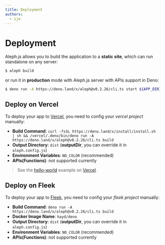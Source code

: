 ```yaml
---
title: Deployment
authors:
  - ije
---
```


# Deployment
Aleph.js allows you to build the application to a **static site**, which can run standalone on any server:

```bash
$ aleph build
```

or run it in **production** mode with Aleph.js server with APIs support in Deno:

```bash
$ deno run -A https://deno.land/x/aleph@v0.2.26/cli.ts start ${APP_DIR} --port 80
```

## Deploy on Vercel

To deploy your app to [Vercel](https://vercel.com), you need to config your *vercel project* manually:

- **Build Command**: `curl -fsSL https://deno.land/x/install/install.sh | sh && /vercel/.deno/bin/deno run -A https://deno.land/x/aleph@v0.2.26/cli.ts build`
- **Output Directory**: `dist` (**outputDir**, you can override it in `aleph.config.js`)
- **Environment Variables**: `NO_COLOR` (recommended)
- **APIs(Functions)**: not supported currently

> See the [hello-world](https://alephjs-hello-world.vercel.app/) example on [Vercel](https://vercel.com).


## Deploy on Fleek

To deploy your app to [Fleek](https://fleek.co), you need to config your *fleek project* manually:

- **Build Command**: `deno run -A https://deno.land/x/aleph@v0.2.26/cli.ts build`
- **Docker Image Name**: `hayd/deno`
- **Output Directory**: `dist` (**outputDir**, you can override it in `aleph.config.js`)
- **Environment Variables**: `NO_COLOR` (recommended)
- **APIs(Functions)**: not supported currently
